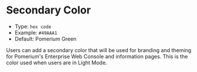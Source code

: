 # Secondary Color

- Type: `hex code`
- Example: `#49AAA1`
- Default: Pomerium Green

Users can add a secondary color that will be used for branding and theming for Pomerium's Enterprise Web Console and information pages. This is the color used when users are in Light Mode.

